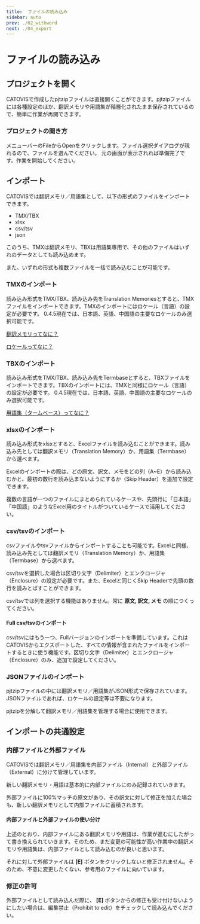 ```yaml
---
title:  ファイルの読み込み
sidebar: auto
prev: ./02_withword
next: ./04_export
---
```

#  ファイルの読み込み
## プロジェクトを開く
CATOVISで作成したpjtzipファイルは直接開くことができます。pjtzipファイルには各種設定のほか、翻訳メモリや用語集が階層化されたまま保存されているので、簡単に作業が再開できます。
### プロジェクトの開き方
メニューバーのFileからOpenをクリックします。ファイル選択ダイアログが現れるので、ファイルを選んでください。
元の画面が表示されれば準備完了です。作業を開始してください。

## インポート
CATOVISでは翻訳メモリ／用語集として、以下の形式のファイルをインポートできます。
- TMX/TBX
- xlsx
- csv/tsv
- json 

このうち、TMXは翻訳メモリ、TBXは用語集専用で、その他のファイルはいずれのデータとしても読み込めます。

また、いずれの形式も複数ファイルを一括で読み込むことが可能です。


### TMXのインポート
読み込み形式をTMX/TBX、読み込み先をTranslation Memoriesとすると、TMXファイルをインポートできます。TMXのインポートにはロケール（言語）の設定が必要です。
0.4.5現在では、日本語、英語、中国語の主要なロケールのみ選択可能です。

[翻訳メモリってなに？](../faq/index.html#翻訳メモリってなに？)

[ロケールってなに？](../faq/index.html#ロケールってなに？)

### TBXのインポート
読み込み形式をTMX/TBX、読み込み先をTermbaseとすると、TBXファイルをインポートできます。TBXのインポートには、TMXと同様にロケール（言語）の設定が必要です。
0.4.5現在では、日本語、英語、中国語の主要なロケールのみ選択可能です。

[用語集（タームベース）ってなに？](../faq/index.html#用語集（タームベース）ってなに？)

### xlsxのインポート

読み込み形式をxlsxとすると、Excelファイルを読み込むことができます。読み込み先としては翻訳メモリ（Translation Memory）か、用語集（Termbase）から選べます。

Excelのインポートの際は、どの原文、訳文、メモをどの列（A~E）から読み込むかと、最初の数行を読み込まないようにするか（Skip Header）を追加で設定できます。

複数の言語が一つのファイルにまとめられているケースや、先頭行に「日本語」「中国語」のようなExcel用のタイトルがついているケースで活用してください。

### csv/tsvのインポート

csvファイルやtsvファイルからインポートすることも可能です。Excelと同様、読み込み先としては翻訳メモリ（Translation Memory）か、用語集（Termbase）から選べます。

csv/tsvを選択した場合は区切り文字（Delimiter）とエンクロージャ（Enclosure）の設定が必要です。また、Excelと同じくSkip Headerで先頭の数行を読みとばすことができます。

csv/tsvでは列を選択する機能はありません。常に **原文, 訳文, メモ** の順につくってください。


#### Full csv/tsvのインポート
csv/tsvにはもう一つ、Fullバージョンのインポートを準備しています。これはCATOVISからエクスポートした、すべての情報が含まれたファイルをインポートするときに使う機能です。区切り文字（Delimiter）とエンクロージャ（Enclosure）のみ、追加で設定してください。

### JSONファイルのインポート

pjtzipファイルの中には翻訳メモリ／用語集がJSON形式で保存されています。JSONファイルであれば、ロケールの設定等は不要になります。

pjtzipを分解して翻訳メモリ／用語集を管理する場合に使用できます。

## インポートの共通設定

### 内部ファイルと外部ファイル

CATOVISでは翻訳メモリ／用語集を内部ファイル（Internal）と外部ファイル（External）に分けて管理しています。

新しい翻訳メモリ・用語は基本的に内部ファイルにのみ記録されていきます。

外部ファイルに100%マッチの原文があり、その訳文に対して修正を加えた場合も、新しい翻訳メモリとして内部ファイルに蓄積されます。

#### 内部ファイルと外部ファイルの使い分け

上述のとおり、内部ファイルにある翻訳メモリや用語は、作業が進むにしたがって書き換えられていきます。そのため、まだ変更の可能性が高い作業中の翻訳メモリや用語集は、内部ファイルとして読み込むのが良いと思います。

それに対して外部ファイルは **[E]** ボタンをクリックしないと修正されません。そのため、不意に変更したくない、参考用のファイルに向いています。

### 修正の許可

外部ファイルとして読み込んだ際に、 **[E]** ボタンからの修正も受け付けないようにしたい場合は、編集禁止（Prohibit to edit）をチェックして読み込んでください。

